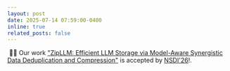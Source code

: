 ```yaml
---
layout: post
date: 2025-07-14 07:59:00-0400
inline: true
related_posts: false
---
```


&nbsp;🎉🎉 Our work ["ZipLLM: Efficient LLM Storage via Model-Aware Synergistic Data Deduplication and Compression"](https://arxiv.org/abs/2505.06252) is accepted by [NSDI'26](https://www.usenix.org/conference/nsdi26)!.

